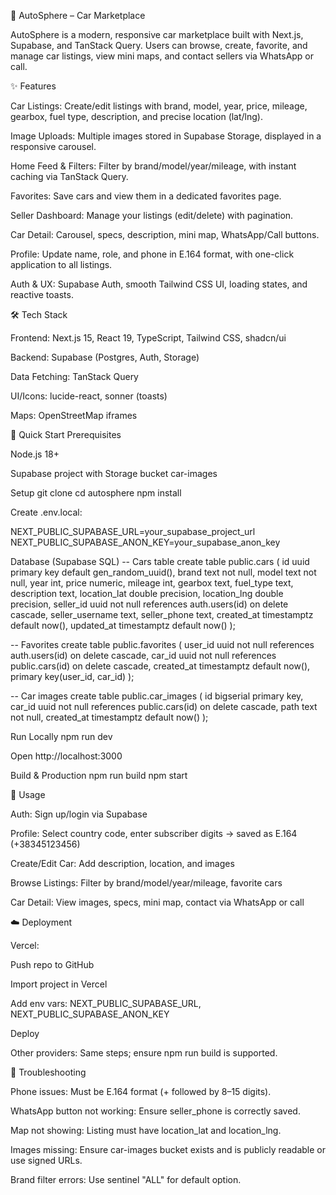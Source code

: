 🚗 AutoSphere – Car Marketplace

AutoSphere is a modern, responsive car marketplace built with Next.js, Supabase, and TanStack Query. Users can browse, create, favorite, and manage car listings, view mini maps, and contact sellers via WhatsApp or call.

✨ Features

Car Listings: Create/edit listings with brand, model, year, price, mileage, gearbox, fuel type, description, and precise location (lat/lng).

Image Uploads: Multiple images stored in Supabase Storage, displayed in a responsive carousel.

Home Feed & Filters: Filter by brand/model/year/mileage, with instant caching via TanStack Query.

Favorites: Save cars and view them in a dedicated favorites page.

Seller Dashboard: Manage your listings (edit/delete) with pagination.

Car Detail: Carousel, specs, description, mini map, WhatsApp/Call buttons.

Profile: Update name, role, and phone in E.164 format, with one-click application to all listings.

Auth & UX: Supabase Auth, smooth Tailwind CSS UI, loading states, and reactive toasts.

🛠 Tech Stack

Frontend: Next.js 15, React 19, TypeScript, Tailwind CSS, shadcn/ui

Backend: Supabase (Postgres, Auth, Storage)

Data Fetching: TanStack Query

UI/Icons: lucide-react, sonner (toasts)

Maps: OpenStreetMap iframes

🚀 Quick Start
Prerequisites

Node.js 18+

Supabase project with Storage bucket car-images

Setup
git clone <repo-url>
cd autosphere
npm install


Create .env.local:

NEXT_PUBLIC_SUPABASE_URL=your_supabase_project_url
NEXT_PUBLIC_SUPABASE_ANON_KEY=your_supabase_anon_key

Database (Supabase SQL)
-- Cars table
create table public.cars (
  id uuid primary key default gen_random_uuid(),
  brand text not null,
  model text not null,
  year int,
  price numeric,
  mileage int,
  gearbox text,
  fuel_type text,
  description text,
  location_lat double precision,
  location_lng double precision,
  seller_id uuid not null references auth.users(id) on delete cascade,
  seller_username text,
  seller_phone text,
  created_at timestamptz default now(),
  updated_at timestamptz default now()
);

-- Favorites
create table public.favorites (
  user_id uuid not null references auth.users(id) on delete cascade,
  car_id uuid not null references public.cars(id) on delete cascade,
  created_at timestamptz default now(),
  primary key(user_id, car_id)
);

-- Car images
create table public.car_images (
  id bigserial primary key,
  car_id uuid not null references public.cars(id) on delete cascade,
  path text not null,
  created_at timestamptz default now()
);

Run Locally
npm run dev


Open http://localhost:3000

Build & Production
npm run build
npm start

📖 Usage

Auth: Sign up/login via Supabase

Profile: Select country code, enter subscriber digits → saved as E.164 (+38345123456)

Create/Edit Car: Add description, location, and images

Browse Listings: Filter by brand/model/year/mileage, favorite cars

Car Detail: View images, specs, mini map, contact via WhatsApp or call

☁️ Deployment

Vercel:

Push repo to GitHub

Import project in Vercel

Add env vars: NEXT_PUBLIC_SUPABASE_URL, NEXT_PUBLIC_SUPABASE_ANON_KEY

Deploy

Other providers: Same steps; ensure npm run build is supported.

🐞 Troubleshooting

Phone issues: Must be E.164 format (+ followed by 8–15 digits).

WhatsApp button not working: Ensure seller_phone is correctly saved.

Map not showing: Listing must have location_lat and location_lng.

Images missing: Ensure car-images bucket exists and is publicly readable or use signed URLs.

Brand filter errors: Use sentinel "ALL" for default option.
